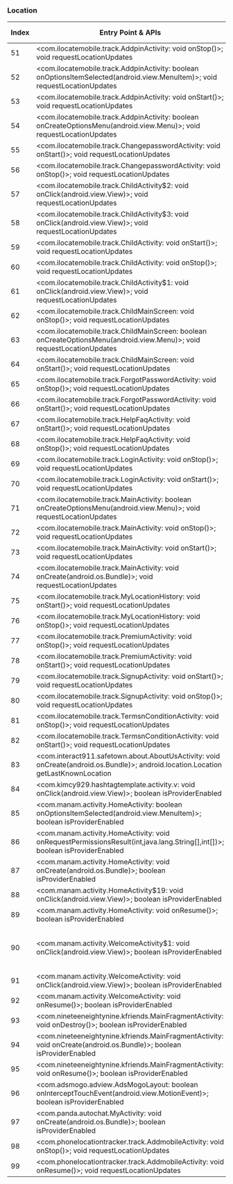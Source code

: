 ### Location
| Index | Entry Point & APIs | Screen shot | Resource id | Label |
| ------------- | ------------- | ------------- |-------------|-------------|
| 51 | <com.ilocatemobile.track.AddpinActivity: void onStop()>; void requestLocationUpdates | ![](F:\COSMOS\output\py\Play_win8\Social\com.ilocatemobile.track\com.ilocatemobile.track.AddpinActivity.png) |  | T |
| 52 | <com.ilocatemobile.track.AddpinActivity: boolean onOptionsItemSelected(android.view.MenuItem)>; void requestLocationUpdates | ![](F:\COSMOS\output\py\Play_win8\Social\com.ilocatemobile.track\com.ilocatemobile.track.AddpinActivity.png) |  | T |
| 53 | <com.ilocatemobile.track.AddpinActivity: void onStart()>; void requestLocationUpdates | ![](F:\COSMOS\output\py\Play_win8\Social\com.ilocatemobile.track\com.ilocatemobile.track.AddpinActivity.png) |  | T |
| 54 | <com.ilocatemobile.track.AddpinActivity: boolean onCreateOptionsMenu(android.view.Menu)>; void requestLocationUpdates | ![](F:\COSMOS\output\py\Play_win8\Social\com.ilocatemobile.track\com.ilocatemobile.track.AddpinActivity.png) |  | T |
| 55 | <com.ilocatemobile.track.ChangepasswordActivity: void onStart()>; void requestLocationUpdates | ![](F:\COSMOS\output\py\Play_win8\Social\com.ilocatemobile.track\com.ilocatemobile.track.ChangepasswordActivity.png) |  | T |
| 56 | <com.ilocatemobile.track.ChangepasswordActivity: void onStop()>; void requestLocationUpdates | ![](F:\COSMOS\output\py\Play_win8\Social\com.ilocatemobile.track\com.ilocatemobile.track.ChangepasswordActivity.png) |  | T |
| 57 | <com.ilocatemobile.track.ChildActivity$2: void onClick(android.view.View)>; void requestLocationUpdates | ![](F:\COSMOS\output\py\Play_win8\Social\com.ilocatemobile.track\com.ilocatemobile.track.ChildActivity.png) |  | T |
| 58 | <com.ilocatemobile.track.ChildActivity$3: void onClick(android.view.View)>; void requestLocationUpdates | ![](F:\COSMOS\output\py\Play_win8\Social\com.ilocatemobile.track\com.ilocatemobile.track.ChildActivity.png) |  | T |
| 59 | <com.ilocatemobile.track.ChildActivity: void onStart()>; void requestLocationUpdates | ![](F:\COSMOS\output\py\Play_win8\Social\com.ilocatemobile.track\com.ilocatemobile.track.ChildActivity.png) |  | T |
| 60 | <com.ilocatemobile.track.ChildActivity: void onStop()>; void requestLocationUpdates | ![](F:\COSMOS\output\py\Play_win8\Social\com.ilocatemobile.track\com.ilocatemobile.track.ChildActivity.png) |  | T |
| 61 | <com.ilocatemobile.track.ChildActivity$1: void onClick(android.view.View)>; void requestLocationUpdates | ![](F:\COSMOS\output\py\Play_win8\Social\com.ilocatemobile.track\com.ilocatemobile.track.ChildActivity.png) |  | T |
| 62 | <com.ilocatemobile.track.ChildMainScreen: void onStop()>; void requestLocationUpdates | ![](F:\COSMOS\output\py\Play_win8\Social\com.ilocatemobile.track\com.ilocatemobile.track.ChildMainScreen.png) |  | T |
| 63 | <com.ilocatemobile.track.ChildMainScreen: boolean onCreateOptionsMenu(android.view.Menu)>; void requestLocationUpdates | ![](F:\COSMOS\output\py\Play_win8\Social\com.ilocatemobile.track\com.ilocatemobile.track.ChildMainScreen.png) |  | T |
| 64 | <com.ilocatemobile.track.ChildMainScreen: void onStart()>; void requestLocationUpdates | ![](F:\COSMOS\output\py\Play_win8\Social\com.ilocatemobile.track\com.ilocatemobile.track.ChildMainScreen.png) |  | T |
| 65 | <com.ilocatemobile.track.ForgotPasswordActivity: void onStop()>; void requestLocationUpdates | ![](F:\COSMOS\output\py\Play_win8\Social\com.ilocatemobile.track\com.ilocatemobile.track.ForgotPasswordActivity.png) |  | T |
| 66 | <com.ilocatemobile.track.ForgotPasswordActivity: void onStart()>; void requestLocationUpdates | ![](F:\COSMOS\output\py\Play_win8\Social\com.ilocatemobile.track\com.ilocatemobile.track.ForgotPasswordActivity.png) |  | T |
| 67 | <com.ilocatemobile.track.HelpFaqActivity: void onStart()>; void requestLocationUpdates | ![](F:\COSMOS\output\py\Play_win8\Social\com.ilocatemobile.track\com.ilocatemobile.track.HelpFaqActivity.png) |  | T |
| 68 | <com.ilocatemobile.track.HelpFaqActivity: void onStop()>; void requestLocationUpdates | ![](F:\COSMOS\output\py\Play_win8\Social\com.ilocatemobile.track\com.ilocatemobile.track.HelpFaqActivity.png) |  | T |
| 69 | <com.ilocatemobile.track.LoginActivity: void onStop()>; void requestLocationUpdates | ![](F:\COSMOS\output\py\Play_win8\Social\com.ilocatemobile.track\com.ilocatemobile.track.LoginActivity.png) |  | T |
| 70 | <com.ilocatemobile.track.LoginActivity: void onStart()>; void requestLocationUpdates | ![](F:\COSMOS\output\py\Play_win8\Social\com.ilocatemobile.track\com.ilocatemobile.track.LoginActivity.png) |  | T |
| 71 | <com.ilocatemobile.track.MainActivity: boolean onCreateOptionsMenu(android.view.Menu)>; void requestLocationUpdates | ![](F:\COSMOS\output\py\Play_win8\Social\com.ilocatemobile.track\com.ilocatemobile.track.MainActivity.png) |  | T |
| 72 | <com.ilocatemobile.track.MainActivity: void onStop()>; void requestLocationUpdates | ![](F:\COSMOS\output\py\Play_win8\Social\com.ilocatemobile.track\com.ilocatemobile.track.MainActivity.png) |  | T |
| 73 | <com.ilocatemobile.track.MainActivity: void onStart()>; void requestLocationUpdates | ![](F:\COSMOS\output\py\Play_win8\Social\com.ilocatemobile.track\com.ilocatemobile.track.MainActivity.png) |  | T |
| 74 | <com.ilocatemobile.track.MainActivity: void onCreate(android.os.Bundle)>; void requestLocationUpdates | ![](F:\COSMOS\output\py\Play_win8\Social\com.ilocatemobile.track\com.ilocatemobile.track.MainActivity.png) |  | T |
| 75 | <com.ilocatemobile.track.MyLocationHistory: void onStart()>; void requestLocationUpdates | ![](F:\COSMOS\output\py\Play_win8\Social\com.ilocatemobile.track\com.ilocatemobile.track.MyLocationHistory.png) |  | T |
| 76 | <com.ilocatemobile.track.MyLocationHistory: void onStop()>; void requestLocationUpdates | ![](F:\COSMOS\output\py\Play_win8\Social\com.ilocatemobile.track\com.ilocatemobile.track.MyLocationHistory.png) |  | T |
| 77 | <com.ilocatemobile.track.PremiumActivity: void onStop()>; void requestLocationUpdates | ![](F:\COSMOS\output\py\Play_win8\Social\com.ilocatemobile.track\com.ilocatemobile.track.PremiumActivity.png) |  | T |
| 78 | <com.ilocatemobile.track.PremiumActivity: void onStart()>; void requestLocationUpdates | ![](F:\COSMOS\output\py\Play_win8\Social\com.ilocatemobile.track\com.ilocatemobile.track.PremiumActivity.png) |  | T |
| 79 | <com.ilocatemobile.track.SignupActivity: void onStart()>; void requestLocationUpdates | ![](F:\COSMOS\output\py\Play_win8\Social\com.ilocatemobile.track\com.ilocatemobile.track.SignupActivity.png) |  | T |
| 80 | <com.ilocatemobile.track.SignupActivity: void onStop()>; void requestLocationUpdates | ![](F:\COSMOS\output\py\Play_win8\Social\com.ilocatemobile.track\com.ilocatemobile.track.SignupActivity.png) |  | T |
| 81 | <com.ilocatemobile.track.TermsnConditionActivity: void onStop()>; void requestLocationUpdates | ![](F:\COSMOS\output\py\Play_win8\Social\com.ilocatemobile.track\com.ilocatemobile.track.TermsnConditionActivity.png) |  | |
| 82 | <com.ilocatemobile.track.TermsnConditionActivity: void onStart()>; void requestLocationUpdates | ![](F:\COSMOS\output\py\Play_win8\Social\com.ilocatemobile.track\com.ilocatemobile.track.TermsnConditionActivity.png) |  | |
| 83 | <com.interact911.safetown.about.AboutUsActivity: void onCreate(android.os.Bundle)>; android.location.Location getLastKnownLocation | ![](F:\COSMOS\output\py\Play_win8\Social\com.interact911.safetown\com.interact911.safetown.about.AboutUsActivity.png) |  | F |
| 84 | <com.kimcy929.hashtagtemplate.activity.v: void onClick(android.view.View)>; boolean isProviderEnabled | ![](F:\COSMOS\output\py\Play_win8\Social\com.kimcy929.hashtags\com.kimcy929.hashtagtemplate.activity.SettingActivity.png) |  | F |
| 85 | <com.manam.activity.HomeActivity: boolean onOptionsItemSelected(android.view.MenuItem)>; boolean isProviderEnabled | ![](F:\COSMOS\output\py\Play_win8\Social\com.manam\com.manam.activity.HomeActivity.png) |  | |
| 86 | <com.manam.activity.HomeActivity: void onRequestPermissionsResult(int,java.lang.String[],int[])>; boolean isProviderEnabled | ![](F:\COSMOS\output\py\Play_win8\Social\com.manam\com.manam.activity.HomeActivity.png) |  | |
| 87 | <com.manam.activity.HomeActivity: void onCreate(android.os.Bundle)>; boolean isProviderEnabled | ![](F:\COSMOS\output\py\Play_win8\Social\com.manam\com.manam.activity.HomeActivity.png) |  | |
| 88 | <com.manam.activity.HomeActivity$19: void onClick(android.view.View)>; boolean isProviderEnabled | ![](F:\COSMOS\output\py\Play_win8\Social\com.manam\com.manam.activity.HomeActivity.png) |  | |
| 89 | <com.manam.activity.HomeActivity: void onResume()>; boolean isProviderEnabled | ![](F:\COSMOS\output\py\Play_win8\Social\com.manam\com.manam.activity.HomeActivity.png) |  | |
| 90 | <com.manam.activity.WelcomeActivity$1: void onClick(android.view.View)>; boolean isProviderEnabled | ![](F:\COSMOS\output\py\Play_win8\Social\com.manam\com.manam.activity.WelcomeActivity.png) | {'2131624287': <sensitive_component.SensitiveComponent.SensitiveView object at 0x0000012523D701D0>, '2131624288': <sensitive_component.SensitiveComponent.SensitiveView object at 0x0000012523D70F60>} | |
| 91 | <com.manam.activity.WelcomeActivity: void onClick(android.view.View)>; boolean isProviderEnabled | ![](F:\COSMOS\output\py\Play_win8\Social\com.manam\com.manam.activity.WelcomeActivity.png) |  | |
| 92 | <com.manam.activity.WelcomeActivity: void onResume()>; boolean isProviderEnabled | ![](F:\COSMOS\output\py\Play_win8\Social\com.manam\com.manam.activity.WelcomeActivity.png) |  | |
| 93 | <com.nineteeneightynine.kfriends.MainFragmentActivity: void onDestroy()>; boolean isProviderEnabled | ![](F:\COSMOS\output\py\Play_win8\Social\com.nineteeneightynine.kfriends\com.nineteeneightynine.kfriends.MainFragmentActivity.png) |  | T |
| 94 | <com.nineteeneightynine.kfriends.MainFragmentActivity: void onCreate(android.os.Bundle)>; boolean isProviderEnabled | ![](F:\COSMOS\output\py\Play_win8\Social\com.nineteeneightynine.kfriends\com.nineteeneightynine.kfriends.MainFragmentActivity.png) |  | T |
| 95 | <com.nineteeneightynine.kfriends.MainFragmentActivity: void onResume()>; boolean isProviderEnabled | ![](F:\COSMOS\output\py\Play_win8\Social\com.nineteeneightynine.kfriends\com.nineteeneightynine.kfriends.MainFragmentActivity.png) |  | T |
| 96 | <com.adsmogo.adview.AdsMogoLayout: boolean onInterceptTouchEvent(android.view.MotionEvent)>; boolean isProviderEnabled | ![](F:\COSMOS\output\py\Play_win8\Social\com.panda.autochat\com.panda.autochat.MyActivity.png) | {'2131165191': <sensitive_component.SensitiveComponent.SensitiveView object at 0x0000012523D029B0>} |F  |
| 97 | <com.panda.autochat.MyActivity: void onCreate(android.os.Bundle)>; boolean isProviderEnabled | ![](F:\COSMOS\output\py\Play_win8\Social\com.panda.autochat\com.panda.autochat.MyActivity.png) |  | D |
| 98 | <com.phonelocationtracker.track.AddmobileActivity: void onStop()>; void requestLocationUpdates | ![](F:\COSMOS\output\py\Play_win8\Social\com.phonelocationtracker.track\com.phonelocationtracker.track.AddmobileActivity.png) |  | T |
| 99 | <com.phonelocationtracker.track.AddmobileActivity: void onResume()>; void requestLocationUpdates | ![](F:\COSMOS\output\py\Play_win8\Social\com.phonelocationtracker.track\com.phonelocationtracker.track.AddmobileActivity.png) |  | T |
